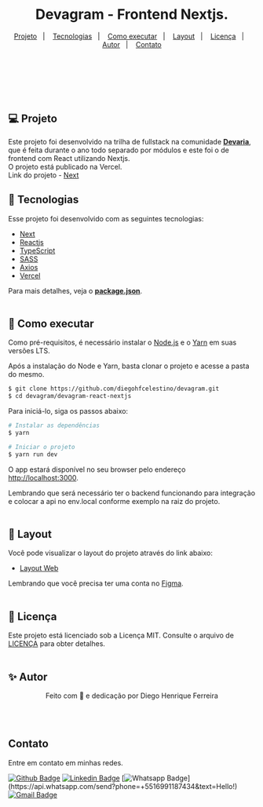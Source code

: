 <h1 align="center">
	Devagram - Frontend Nextjs.
</h1>



<p align="center"> 
  <a href="#-projeto">Projeto</a>&nbsp;&nbsp;&nbsp;|&nbsp;&nbsp;&nbsp;
  <a href="#-tecnologias">Tecnologias</a>&nbsp;&nbsp;&nbsp;|&nbsp;&nbsp;&nbsp;
  <a href="#-como-executar">Como executar</a>&nbsp;&nbsp;&nbsp;|&nbsp;&nbsp;&nbsp;
  <a href="#-layout">Layout</a>&nbsp;&nbsp;&nbsp;|&nbsp;&nbsp;&nbsp;
  <a href="#memo-licença">Licença</a>&nbsp;&nbsp;&nbsp;|&nbsp;&nbsp;&nbsp;
  <a href="#autor">Autor</a>&nbsp;&nbsp;&nbsp;|&nbsp;&nbsp;&nbsp;
  <a href="#contato">Contato</a>
</p>

<br/><br/><br/><br/><br/>

## 💻 Projeto

Este projeto foi desenvolvido na trilha de fullstack na comunidade **[Devaria](https://www.devaria.com.br/)**, que é feita durante o ano todo separado por módulos e este foi o de frontend com React utilizando Nextjs.<br/>
O projeto está publicado na Vercel.<br/>
Link do projeto - [Next](https://devagram-next.vercel.app/)

## 🧪 Tecnologias

Esse projeto foi desenvolvido com as seguintes tecnologias:

- [Next](https://nextjs.org/)
- [Reactjs](https://reactjs.org/)
- [TypeScript](https://www.typescriptlang.org/)
- [SASS](https://sass-lang.com/)
- [Axios](https://axios-http.com/ptbr/docs/intro)
- [Vercel](https://vercel.com/)

Para mais detalhes, veja o **[package.json](./package.json)**.<br/><br/>

## 🚀 Como executar

Como pré-requisitos, é necessário instalar o [Node.js](https://nodejs.org/pt-br/) e o [Yarn](https://classic.yarnpkg.com/en/docs/install/) em suas versões LTS.

Após a instalação do Node e Yarn, basta clonar o projeto e acesse a pasta do mesmo.

```bash
$ git clone https://github.com/diegohfcelestino/devagram.git
$ cd devagram/devagram-react-nextjs
```

Para iniciá-lo, siga os passos abaixo:

```bash
# Instalar as dependências
$ yarn

# Iniciar o projeto
$ yarn run dev
```

O app estará disponível no seu browser pelo endereço [http://localhost:3000](http://localhost:3000).

Lembrando que será necessário ter o backend funcionando para integração e colocar a api no env.local conforme exemplo na raiz do projeto.<br/><br/>

## 🔖 Layout

Você pode visualizar o layout do projeto através do link abaixo:

- [Layout Web](<https://www.figma.com/file/9KlZQL9sYthRiqdnehLzpj/Projeto-Devaria-2022?node-id=226%3A2>)

Lembrando que você precisa ter uma conta no [Figma](https://figma.com/).<br/><br/>

## 📄 Licença

Este projeto está licenciado sob a Licença MIT. Consulte o arquivo de [LICENÇA](LICENSE.md) para obter detalhes.<br/><br/>

## ✨ Autor

<p align="center">Feito com 💜 e dedicação por Diego Henrique Ferreira</p><br/><br/>

## Contato

Entre em contato em minhas redes.

[![Github Badge](https://img.shields.io/badge/-Github-000?style=flat-square&logo=Github&logoColor=white&link=link_do_seu_perfil_no_github)](https://github.com/diegohfcelestino)
[![Linkedin Badge](https://img.shields.io/badge/-LinkedIn-blue?style=flat-square&logo=Linkedin&logoColor=white&link=https://www.linkedin.com/in/diego-ferreira-34b6348b/)](https://www.linkedin.com/in/diegohfcelestino/)
[![Whatsapp Badge](https://img.shields.io/badge/-Whatsapp-4CA143?style=flat-square&labelColor=4CA143&logo=whatsapp&logoColor=white&link=https://api.whatsapp.com/send?phone=+5516991187434&text=Hello!)](https://api.whatsapp.com/send?phone=+5516991187434&text=Hello!)
[![Gmail Badge](https://img.shields.io/badge/-Gmail-c14438?style=flat-square&logo=Gmail&logoColor=white&link=mailto:diegohfcelestino@gmail.com)](mailto:diegohfcelestino@gmail.com)
<br/>
